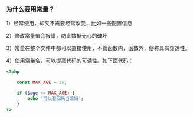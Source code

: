 ### 为什么要用常量？

1）经常使用，却又不需要经常改变，比如一些配置信息

2）修改常量值会报错，防止数据无心的破坏

3）常量在整个文件中都可以直接使用，不管函数内，函数外，俗称具有穿透性。

4）使用常量名，可以提高代码的可读性。如下面代码：

```php
<?php

    const MAX_AGE = 30;

    if ($age <= MAX_AGE) {
        echo '可以娶回来当媳妇';
    }
?>
```



